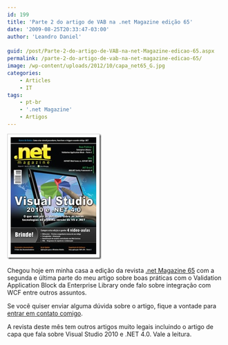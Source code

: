 ```yaml
---
id: 199
title: 'Parte 2 do artigo de VAB na .net Magazine edição 65'
date: '2009-08-25T20:33:47-03:00'
author: 'Leandro Daniel'

guid: /post/Parte-2-do-artigo-de-VAB-na-net-Magazine-edicao-65.aspx
permalink: /parte-2-do-artigo-de-vab-na-net-magazine-edicao-65/
image: /wp-content/uploads/2012/10/capa_net65_G.jpg
categories:
    - Articles
    - IT
tags:
    - pt-br
    - '.net Magazine'
    - Artigos
---
```


[![capa_netMag65](/assets/pics/WindowsLiveWriter/Parte2doartigodeVABna.netMagazineedio65/1E8564D6/capa_netMag65_thumb.jpg "capa_netMag65")](/assets/pics/WindowsLiveWriter/Parte2doartigodeVABna.netMagazineedio65/3FE50A72/capa_netMag65.jpg)

Chegou hoje em minha casa a edição da revista [.net Magazine 65](http://www.devmedia.com.br/resumo/default.asp?ed=65&site=1) com a segunda e última parte do meu artigo sobre boas práticas com o Validation Application Block da Enterprise Library onde falo sobre integração com WCF entre outros assuntos.

Se você quiser enviar alguma dúvida sobre o artigo, fique a vontade para [entrar em contato comigo](http://www.leandrodaniel.com/contact).

A revista deste mês tem outros artigos muito legais incluindo o artigo de capa que fala sobre Visual Studio 2010 e .NET 4.0. Vale a leitura.

